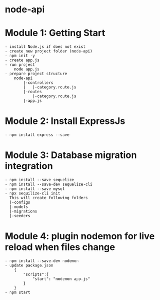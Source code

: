 # node-api

# Module 1: Getting Start
    - install Node.js if does not exist
    - create new project folder (node-api)
    - npm init -y
    - create app.js
    - run project
        node app.js
    - prepare project structure
        node-api
            |-controllers
            |   |-category.route.js
            |-routes
                |-category.route.js
            |-app.js

# Module 2: Install ExpressJs
    - npm install express --save

# Module 3: Database migration integration
    - npm install --save sequelize
    - npm install --save-dev sequelize-cli
    - npm install --save mysql
    - npx sequilize-cli init
      This will create following folders
      |-configs
      |-models
      |-migrations
      |-seeders

# Module 4: plugin nodemon for live reload when files change
    - npm install --save-dev nodemon
    - update package.json 
        {
            "scripts":{
                "start": "nodemon app.js"
            }
        }
    - npm start